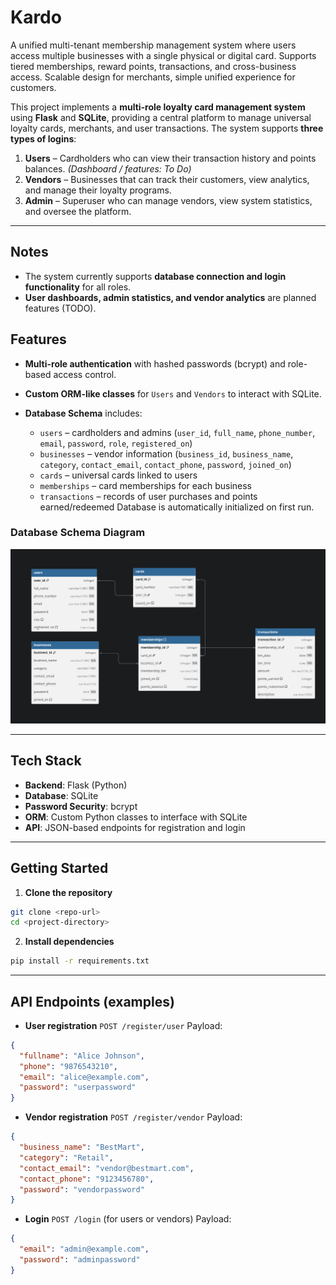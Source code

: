 # Kardo
A unified multi-tenant membership management system where users access multiple businesses with a single physical or digital card. Supports tiered memberships, reward points, transactions, and cross-business access. Scalable design for merchants, simple unified experience for customers.

This project implements a **multi-role loyalty card management system** using **Flask** and **SQLite**, providing a central platform to manage universal loyalty cards, merchants, and user transactions. The system supports **three types of logins**:

1. **Users** – Cardholders who can view their transaction history and points balances. *(Dashboard / features: To Do)*
2. **Vendors** – Businesses that can track their customers, view analytics, and manage their loyalty programs.
3. **Admin** – Superuser who can manage vendors, view system statistics, and oversee the platform.

---
## Notes

* The system currently supports **database connection and login functionality** for all roles.
* **User dashboards, admin statistics, and vendor analytics** are planned features (TODO).


## Features

* **Multi-role authentication** with hashed passwords (bcrypt) and role-based access control.
* **Custom ORM-like classes** for `Users` and `Vendors` to interact with SQLite.
* **Database Schema** includes:

  * `users` – cardholders and admins (`user_id`, `full_name`, `phone_number`, `email`, `password`, `role`, `registered_on`)
  * `businesses` – vendor information (`business_id`, `business_name`, `category`, `contact_email`, `contact_phone`, `password`, `joined_on`)
  * `cards` – universal cards linked to users
  * `memberships` – card memberships for each business
  * `transactions` – records of user purchases and points earned/redeemed
  Database is automatically initialized on first run.

### Database Schema Diagram

![Database Schema](images/Schema.png)

---

## Tech Stack

* **Backend**: Flask (Python)
* **Database**: SQLite
* **Password Security**: bcrypt
* **ORM**: Custom Python classes to interface with SQLite
* **API**: JSON-based endpoints for registration and login

---

## Getting Started

1. **Clone the repository**

```bash
git clone <repo-url>
cd <project-directory>
```

2. **Install dependencies**

```bash
pip install -r requirements.txt
```

---

## API Endpoints (examples)

* **User registration**
  `POST /register/user`
  Payload:

```json
{
  "fullname": "Alice Johnson",
  "phone": "9876543210",
  "email": "alice@example.com",
  "password": "userpassword"
}
```

* **Vendor registration**
  `POST /register/vendor`
  Payload:

```json
{
  "business_name": "BestMart",
  "category": "Retail",
  "contact_email": "vendor@bestmart.com",
  "contact_phone": "9123456780",
  "password": "vendorpassword"
}
```

* **Login**
  `POST /login` (for users or vendors)
  Payload:

```json
{
  "email": "admin@example.com",
  "password": "adminpassword"
}
```

